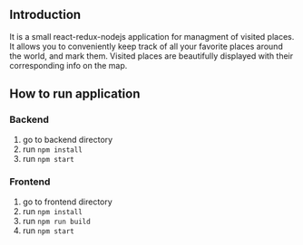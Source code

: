 
## Introduction

It is a small react-redux-nodejs application for managment of visited places. It allows you to conveniently keep track of all your favorite places around the world, and mark them. Visited places are beautifully displayed with their corresponding info on the map.

## How to run application
### Backend
1. go to backend directory
2. run `npm install`
3. run `npm start`

### Frontend
1. go to frontend directory
2. run `npm install`
3. run `npm run build`
4. run `npm start`

